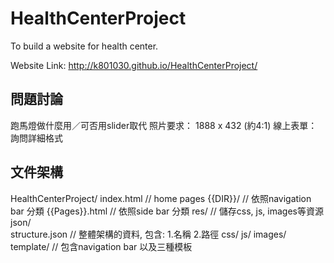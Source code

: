 HealthCenterProject
===================

To build a website for health center.

Website Link: 
http://k801030.github.io/HealthCenterProject/

問題討論
---------
跑馬燈做什麼用／可否用slider取代
照片要求： 1888 x 432 (約4:1)
線上表單：詢問詳細格式


文件架構
---------
HealthCenterProject/
  index.html            // home pages
  {{DIR}}/                 // 依照navigation bar 分類
    {{Pages}}.html          // 依照side bar 分類
  res/                  // 儲存css, js, images等資源    
    json/               
      structure.json    //  整體架構的資料, 包含: 1.名稱 2.路徑
    css/
    js/
    images/
  template/              //   包含navigation bar 以及三種模板

